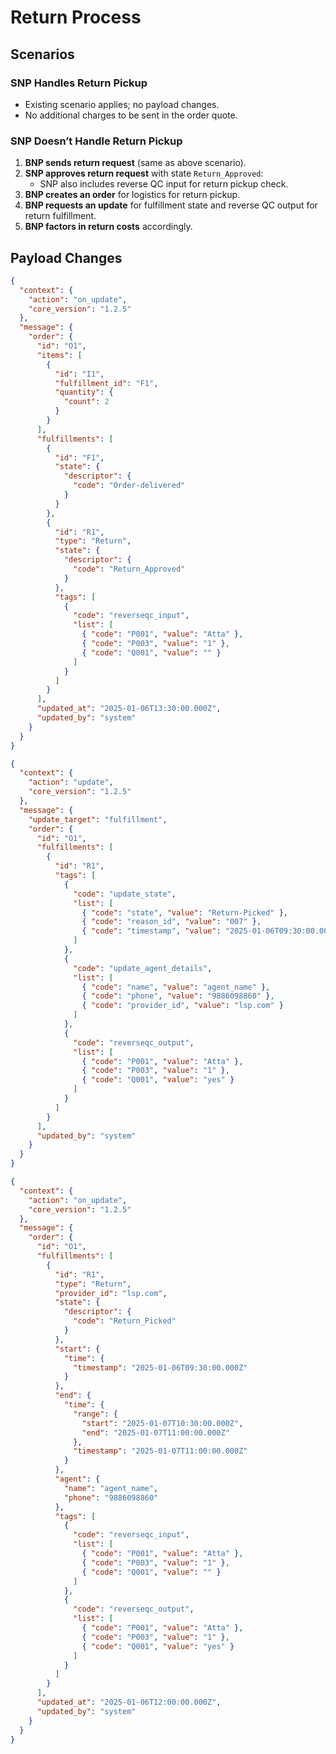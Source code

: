 # Return Process

## Scenarios

### SNP Handles Return Pickup
- Existing scenario applies; no payload changes.
- No additional charges to be sent in the order quote.

### SNP Doesn’t Handle Return Pickup
1. **BNP sends return request** (same as above scenario).
2. **SNP approves return request** with state `Return_Approved`:
   - SNP also includes reverse QC input for return pickup check.
3. **BNP creates an order** for logistics for return pickup.
4. **BNP requests an update** for fulfillment state and reverse QC output for return fulfillment.
5. **BNP factors in return costs** accordingly.

## Payload Changes

```json
{
  "context": {
    "action": "on_update",
    "core_version": "1.2.5"
  },
  "message": {
    "order": {
      "id": "O1",
      "items": [
        {
          "id": "I1",
          "fulfillment_id": "F1",
          "quantity": {
            "count": 2
          }
        }
      ],
      "fulfillments": [
        {
          "id": "F1",
          "state": {
            "descriptor": {
              "code": "Order-delivered"
            }
          }
        },
        {
          "id": "R1",
          "type": "Return",
          "state": {
            "descriptor": {
              "code": "Return_Approved"
            }
          },
          "tags": [
            {
              "code": "reverseqc_input",
              "list": [
                { "code": "P001", "value": "Atta" },
                { "code": "P003", "value": "1" },
                { "code": "Q001", "value": "" }
              ]
            }
          ]
        }
      ],
      "updated_at": "2025-01-06T13:30:00.000Z",
      "updated_by": "system"
    }
  }
}
```

```json
{
  "context": {
    "action": "update",
    "core_version": "1.2.5"
  },
  "message": {
    "update_target": "fulfillment",
    "order": {
      "id": "O1",
      "fulfillments": [
        {
          "id": "R1",
          "tags": [
            {
              "code": "update_state",
              "list": [
                { "code": "state", "value": "Return-Picked" },
                { "code": "reason_id", "value": "007" },
                { "code": "timestamp", "value": "2025-01-06T09:30:00.000Z" }
              ]
            },
            {
              "code": "update_agent_details",
              "list": [
                { "code": "name", "value": "agent_name" },
                { "code": "phone", "value": "9886098860" },
                { "code": "provider_id", "value": "lsp.com" }
              ]
            },
            {
              "code": "reverseqc_output",
              "list": [
                { "code": "P001", "value": "Atta" },
                { "code": "P003", "value": "1" },
                { "code": "Q001", "value": "yes" }
              ]
            }
          ]
        }
      ],
      "updated_by": "system"
    }
  }
}
```

```json
{
  "context": {
    "action": "on_update",
    "core_version": "1.2.5"
  },
  "message": {
    "order": {
      "id": "O1",
      "fulfillments": [
        {
          "id": "R1",
          "type": "Return",
          "provider_id": "lsp.com",
          "state": {
            "descriptor": {
              "code": "Return_Picked"
            }
          },
          "start": {
            "time": {
              "timestamp": "2025-01-06T09:30:00.000Z"
            }
          },
          "end": {
            "time": {
              "range": {
                "start": "2025-01-07T10:30:00.000Z",
                "end": "2025-01-07T11:00:00.000Z"
              },
              "timestamp": "2025-01-07T11:00:00.000Z"
            }
          },
          "agent": {
            "name": "agent_name",
            "phone": "9886098860"
          },
          "tags": [
            {
              "code": "reverseqc_input",
              "list": [
                { "code": "P001", "value": "Atta" },
                { "code": "P003", "value": "1" },
                { "code": "Q001", "value": "" }
              ]
            },
            {
              "code": "reverseqc_output",
              "list": [
                { "code": "P001", "value": "Atta" },
                { "code": "P003", "value": "1" },
                { "code": "Q001", "value": "yes" }
              ]
            }
          ]
        }
      ],
      "updated_at": "2025-01-06T12:00:00.000Z",
      "updated_by": "system"
    }
  }
}
```

